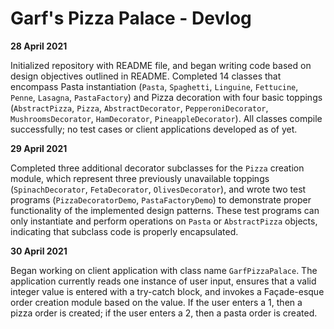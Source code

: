 # Garf's Pizza Palace - Devlog

**28 April 2021**

Initialized repository with README file, and began writing code based on design objectives outlined in README. Completed 14 classes that encompass Pasta instantiation (`Pasta`, `Spaghetti`, `Linguine`, `Fettucine`, `Penne`, `Lasagna`, `PastaFactory`) and Pizza decoration with four basic toppings (`AbstractPizza`, `Pizza`, `AbstractDecorator`, `PepperoniDecorator`, `MushroomsDecorator`, `HamDecorator`, `PineappleDecorator`). All classes compile successfully; no test cases or client applications developed as of yet.

**29 April 2021**

Completed three additional decorator subclasses for the `Pizza` creation module, which represent three previously unavailable toppings (`SpinachDecorator`, `FetaDecorator`, `OlivesDecorator`), and wrote two test programs (`PizzaDecoratorDemo`, `PastaFactoryDemo`) to demonstrate proper functionality of the implemented design patterns. These test programs can only instantiate and perform operations on `Pasta` or `AbstractPizza` objects, indicating that subclass code is properly encapsulated.

**30 April 2021**

Began working on client application with class name `GarfPizzaPalace`. The application currently reads one instance of user input, ensures that a valid integer value is entered with a try-catch block, and invokes a Façade-esque order creation module based on the value. If the user enters a 1, then a pizza order is created; if the user enters a 2, then a pasta order is created.
